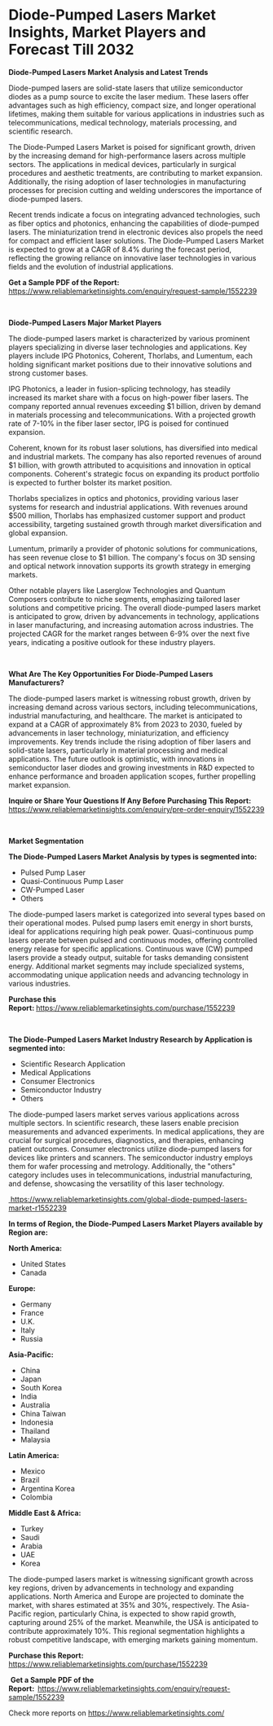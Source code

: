<p><h1>Diode-Pumped Lasers Market Insights, Market Players and Forecast Till 2032</h1></p><p><strong>Diode-Pumped Lasers Market Analysis and Latest Trends</strong></p>
<p><p>Diode-pumped lasers are solid-state lasers that utilize semiconductor diodes as a pump source to excite the laser medium. These lasers offer advantages such as high efficiency, compact size, and longer operational lifetimes, making them suitable for various applications in industries such as telecommunications, medical technology, materials processing, and scientific research.</p><p>The Diode-Pumped Lasers Market is poised for significant growth, driven by the increasing demand for high-performance lasers across multiple sectors. The applications in medical devices, particularly in surgical procedures and aesthetic treatments, are contributing to market expansion. Additionally, the rising adoption of laser technologies in manufacturing processes for precision cutting and welding underscores the importance of diode-pumped lasers.</p><p>Recent trends indicate a focus on integrating advanced technologies, such as fiber optics and photonics, enhancing the capabilities of diode-pumped lasers. The miniaturization trend in electronic devices also propels the need for compact and efficient laser solutions. The Diode-Pumped Lasers Market is expected to grow at a CAGR of 8.4% during the forecast period, reflecting the growing reliance on innovative laser technologies in various fields and the evolution of industrial applications.</p></p>
<p><strong>Get a Sample PDF of the Report:&nbsp;</strong> <a href="https://www.reliablemarketinsights.com/enquiry/request-sample/1552239?utm_campaign=3015&utm_medium=2&utm_source=Github&utm_content=ia&utm_term=23032025&utm_id=diode-pumped-lasers">https://www.reliablemarketinsights.com/enquiry/request-sample/1552239</a></p>
<p>&nbsp;</p>
<p><strong>Diode-Pumped Lasers Major Market Players</strong></p>
<p><p>The diode-pumped lasers market is characterized by various prominent players specializing in diverse laser technologies and applications. Key players include IPG Photonics, Coherent, Thorlabs, and Lumentum, each holding significant market positions due to their innovative solutions and strong customer bases.</p><p>IPG Photonics, a leader in fusion-splicing technology, has steadily increased its market share with a focus on high-power fiber lasers. The company reported annual revenues exceeding $1 billion, driven by demand in materials processing and telecommunications. With a projected growth rate of 7-10% in the fiber laser sector, IPG is poised for continued expansion.</p><p>Coherent, known for its robust laser solutions, has diversified into medical and industrial markets. The company has also reported revenues of around $1 billion, with growth attributed to acquisitions and innovation in optical components. Coherent's strategic focus on expanding its product portfolio is expected to further bolster its market position.</p><p>Thorlabs specializes in optics and photonics, providing various laser systems for research and industrial applications. With revenues around $500 million, Thorlabs has emphasized customer support and product accessibility, targeting sustained growth through market diversification and global expansion.</p><p>Lumentum, primarily a provider of photonic solutions for communications, has seen revenue close to $1 billion. The company's focus on 3D sensing and optical network innovation supports its growth strategy in emerging markets.</p><p>Other notable players like Laserglow Technologies and Quantum Composers contribute to niche segments, emphasizing tailored laser solutions and competitive pricing. The overall diode-pumped lasers market is anticipated to grow, driven by advancements in technology, applications in laser manufacturing, and increasing automation across industries. The projected CAGR for the market ranges between 6-9% over the next five years, indicating a positive outlook for these industry players.</p></p>
<p>&nbsp;</p>
<p><strong>What Are The Key Opportunities For Diode-Pumped Lasers Manufacturers?</strong></p>
<p><p>The diode-pumped lasers market is witnessing robust growth, driven by increasing demand across various sectors, including telecommunications, industrial manufacturing, and healthcare. The market is anticipated to expand at a CAGR of approximately 8% from 2023 to 2030, fueled by advancements in laser technology, miniaturization, and efficiency improvements. Key trends include the rising adoption of fiber lasers and solid-state lasers, particularly in material processing and medical applications. The future outlook is optimistic, with innovations in semiconductor laser diodes and growing investments in R&D expected to enhance performance and broaden application scopes, further propelling market expansion.</p></p>
<p><strong>Inquire or Share Your Questions If Any Before Purchasing This Report:</strong> <a href="https://www.reliablemarketinsights.com/enquiry/pre-order-enquiry/1552239?utm_campaign=3015&utm_medium=2&utm_source=Github&utm_content=ia&utm_term=23032025&utm_id=diode-pumped-lasers">https://www.reliablemarketinsights.com/enquiry/pre-order-enquiry/1552239</a></p>
<p>&nbsp;</p>
<p><strong>Market Segmentation</strong></p>
<p><strong>The Diode-Pumped Lasers Market Analysis by types is segmented into:</strong></p>
<p><ul><li>Pulsed Pump Laser</li><li>Quasi-Continuous Pump Laser</li><li>CW-Pumped Laser</li><li>Others</li></ul></p>
<p><p>The diode-pumped lasers market is categorized into several types based on their operational modes. Pulsed pump lasers emit energy in short bursts, ideal for applications requiring high peak power. Quasi-continuous pump lasers operate between pulsed and continuous modes, offering controlled energy release for specific applications. Continuous wave (CW) pumped lasers provide a steady output, suitable for tasks demanding consistent energy. Additional market segments may include specialized systems, accommodating unique application needs and advancing technology in various industries.</p></p>
<p><strong>Purchase this Report:&nbsp;</strong><a href="https://www.reliablemarketinsights.com/purchase/1552239?utm_campaign=3015&utm_medium=2&utm_source=Github&utm_content=ia&utm_term=23032025&utm_id=diode-pumped-lasers">https://www.reliablemarketinsights.com/purchase/1552239</a></p>
<p>&nbsp;</p>
<p><strong>The Diode-Pumped Lasers Market Industry Research by Application is segmented into:</strong></p>
<p><ul><li>Scientific Research Application</li><li>Medical Applications</li><li>Consumer Electronics</li><li>Semiconductor Industry</li><li>Others</li></ul></p>
<p><p>The diode-pumped lasers market serves various applications across multiple sectors. In scientific research, these lasers enable precision measurements and advanced experiments. In medical applications, they are crucial for surgical procedures, diagnostics, and therapies, enhancing patient outcomes. Consumer electronics utilize diode-pumped lasers for devices like printers and scanners. The semiconductor industry employs them for wafer processing and metrology. Additionally, the "others" category includes uses in telecommunications, industrial manufacturing, and defense, showcasing the versatility of this laser technology.</p></p>
<p><a href="https://www.reliablemarketinsights.com/global-diode-pumped-lasers-market-r1552239?utm_campaign=3015&utm_medium=2&utm_source=Github&utm_content=ia&utm_term=23032025&utm_id=diode-pumped-lasers">&nbsp;https://www.reliablemarketinsights.com/global-diode-pumped-lasers-market-r1552239</a></p>
<p><strong>In terms of Region, the Diode-Pumped Lasers Market Players available by Region are:</strong></p>
<p>
    <p> <strong> North America: </strong>
        <ul>
            <li>United States</li>
            <li>Canada</li>
        </ul>
        </p> 
    <p> <strong> Europe: </strong>
        <ul>
            <li>Germany</li>
            <li>France</li>
            <li>U.K.</li>
            <li>Italy</li>
            <li>Russia</li>
        </ul>
        </p> 
    <p> <strong> Asia-Pacific: </strong>
        <ul>
            <li>China</li>
            <li>Japan</li>
            <li>South Korea</li>
            <li>India</li>
            <li>Australia</li>
            <li>China Taiwan</li>
            <li>Indonesia</li>
            <li>Thailand</li>
            <li>Malaysia</li>
        </ul>
        </p> 
    <p> <strong> Latin America: </strong>
        <ul>
            <li>Mexico</li>
            <li>Brazil</li>
            <li>Argentina Korea</li>
            <li>Colombia</li>
        </ul>
        </p> 
    <p> <strong> Middle East & Africa: </strong>
        <ul>
            <li>Turkey</li>
            <li>Saudi</li>
            <li>Arabia</li>
            <li>UAE</li>
            <li>Korea</li>
        </ul>
    </p>
    </p>
<p><p>The diode-pumped lasers market is witnessing significant growth across key regions, driven by advancements in technology and expanding applications. North America and Europe are projected to dominate the market, with shares estimated at 35% and 30%, respectively. The Asia-Pacific region, particularly China, is expected to show rapid growth, capturing around 25% of the market. Meanwhile, the USA is anticipated to contribute approximately 10%. This regional segmentation highlights a robust competitive landscape, with emerging markets gaining momentum.</p></p>
<p><strong>Purchase this Report: </strong><a href="https://www.reliablemarketinsights.com/purchase/1552239?utm_campaign=3015&utm_medium=2&utm_source=Github&utm_content=ia&utm_term=23032025&utm_id=diode-pumped-lasers">https://www.reliablemarketinsights.com/purchase/1552239</a></p>
<p>&nbsp;<strong>Get a Sample PDF of the Report:&nbsp;&nbsp;</strong><a href="https://www.reliablemarketinsights.com/enquiry/request-sample/1552239?utm_campaign=3015&utm_medium=2&utm_source=Github&utm_content=ia&utm_term=23032025&utm_id=diode-pumped-lasers">https://www.reliablemarketinsights.com/enquiry/request-sample/1552239</a></p>
<p><strong></strong></p>
<p>Check more reports on <a href="https://www.reliablemarketinsights.com/?utm_campaign=3015&utm_medium=2&utm_source=Github&utm_content=ia&utm_term=23032025&utm_id=diode-pumped-lasers">https://www.reliablemarketinsights.com/</a></p>